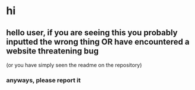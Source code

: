 # hi
## hello user, if you are seeing this you probably inputted the wrong thing OR have encountered a website threatening bug
(or you have simply seen the readme on the repository)

### anyways, please report it

